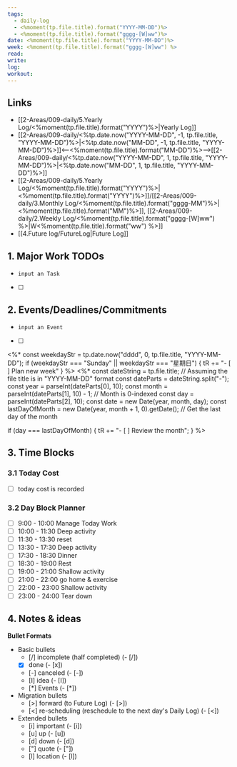 ```yaml
---
tags:
  - daily-log
  - <%moment(tp.file.title).format("YYYY-MM-DD")%>
  - <%moment(tp.file.title).format("gggg-[W]ww")%>
date: <%moment(tp.file.title).format("YYYY-MM-DD")%>
week: <%moment(tp.file.title).format("gggg-[W]ww") %>
read: 
write: 
log: 
workout: 
---
```


## Links
- [[2-Areas/009-daily/5.Yearly Log/<%moment(tp.file.title).format("YYYY")%>|Yearly Log]]
- [[2-Areas/009-daily/<%tp.date.now("YYYY-MM-DD", -1, tp.file.title, "YYYY-MM-DD")%>|<%tp.date.now("MM-DD", -1, tp.file.title, "YYYY-MM-DD")%>]]<--<%moment(tp.file.title).format("MM-DD")%>-->[[2-Areas/009-daily/<%tp.date.now("YYYY-MM-DD", 1, tp.file.title, "YYYY-MM-DD")%>|<%tp.date.now("MM-DD", 1, tp.file.title, "YYYY-MM-DD")%>]]
- [[2-Areas/009-daily/5.Yearly Log/<%moment(tp.file.title).format("YYYY")%>|<%moment(tp.file.title).format("YYYY")%>]]/[[2-Areas/009-daily/3.Monthly Log/<%moment(tp.file.title).format("gggg-MM")%>|<%moment(tp.file.title).format("MM")%>]], [[2-Areas/009-daily/2.Weekly Log/<%moment(tp.file.title).format("gggg-[W]ww") %>|W<%moment(tp.file.title).format("ww") %>]]
- [[4.Future log/FutureLog|Future Log]]

## 1. Major Work TODOs
- `input an Task`
- [ ] 

## 2. Events/Deadlines/Commitments
- `input an Event` 
- [ ] 
<%*
const weekdayStr = tp.date.now("dddd", 0, tp.file.title, "YYYY-MM-DD");
if (weekdayStr === "Sunday" || weekdayStr === "星期日") {
	tR += "- [ ] Plan new week"
}
%>
<%*
const dateString = tp.file.title; // Assuming the file title is in "YYYY-MM-DD" format
const dateParts = dateString.split("-");
const year = parseInt(dateParts[0], 10);
const month = parseInt(dateParts[1], 10) - 1; // Month is 0-indexed
const day = parseInt(dateParts[2], 10);
const date = new Date(year, month, day);
const lastDayOfMonth = new Date(year, month + 1, 0).getDate(); // Get the last day of the month

if (day === lastDayOfMonth) {
	tR += "- [ ] Review the month";
}
%>

## 3. Time Blocks
### 3.1 Today Cost
- [ ] today cost is recorded
### 3.2 Day Block Planner
- [ ] 9:00 - 10:00 Manage Today Work
- [ ] 10:00 - 11:30 Deep activity
- [ ] 11:30 - 13:30 reset
- [ ] 13:30 - 17:30 Deep activity
- [ ] 17:30 - 18:30 Dinner
- [ ] 18:30 - 19:00 Rest
- [ ] 19:00 - 21:00 Shallow activity
- [ ] 21:00 - 22:00 go home & exercise
- [ ] 22:00 - 23:00 Shallow activity
- [ ] 23:00 - 24:00 Tear down
## 4. Notes & ideas


**Bullet Formats**
- Basic bullets
	- [/] incomplete (half completed) (- [/])
	- [x] done (- [x])
	- [-] canceled (- [-])
	 - [I] idea (- [I])
	 - [*] Events (- [\*])
- Migration bullets
	 - [>] forward (to Future Log) (- [>])
	 - [<] re-scheduling (reschedule to the next day's Daily Log) (- [<])
- Extended bullets
	- [i] important (- [i])
	- [u] up (- [u])
	- [d] down (- [d])
	- ["] quote (- ["])
	- [l] location (- [l])



